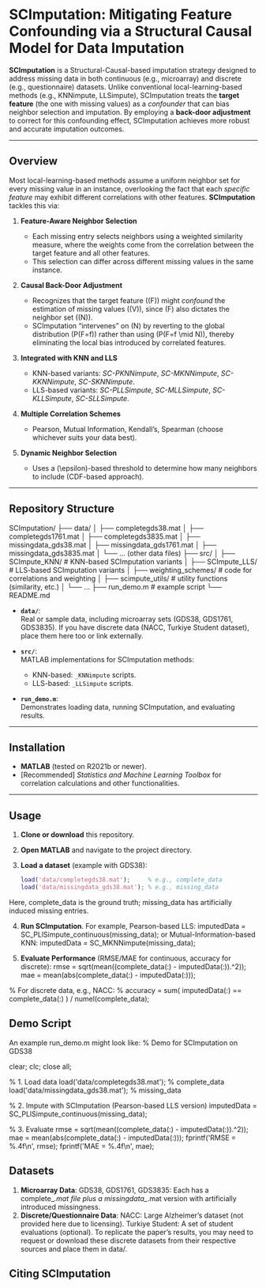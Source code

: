 # SCImputation: Mitigating Feature Confounding via a Structural Causal Model for Data Imputation

**SCImputation** is a Structural-Causal-based imputation strategy designed to address missing data in both continuous (e.g., microarray) and discrete (e.g., questionnaire) datasets. Unlike conventional local-learning-based methods (e.g., KNNimpute, LLSimpute), SCImputation treats the **target feature** (the one with missing values) as a *confounder* that can bias neighbor selection and imputation. By employing a **back-door adjustment** to correct for this confounding effect, SCImputation achieves more robust and accurate imputation outcomes.

---

## Overview

Most local-learning-based methods assume a uniform neighbor set for every missing value in an instance, overlooking the fact that each *specific feature* may exhibit different correlations with other features. **SCImputation** tackles this via:

1. **Feature-Aware Neighbor Selection**  
   - Each missing entry selects neighbors using a weighted similarity measure, where the weights come from the correlation between the target feature and all other features.  
   - This selection can differ across different missing values in the same instance.

2. **Causal Back-Door Adjustment**  
   - Recognizes that the target feature (\(F\)) might *confound* the estimation of missing values (\(V\)), since \(F\) also dictates the neighbor set (\(N\)).  
   - SCImputation “intervenes” on \(N\) by reverting to the global distribution \(P(F=f)\) rather than using \(P(F=f \mid N)\), thereby eliminating the local bias introduced by correlated features.

3. **Integrated with KNN and LLS**  
   - KNN-based variants: *SC-PKNNimpute*, *SC-MKNNimpute*, *SC-KKNNimpute*, *SC-SKNNimpute*.  
   - LLS-based variants: *SC-PLLSimpute*, *SC-MLLSimpute*, *SC-KLLSimpute*, *SC-SLLSimpute*.

4. **Multiple Correlation Schemes**  
   - Pearson, Mutual Information, Kendall’s, Spearman (choose whichever suits your data best).

5. **Dynamic Neighbor Selection**  
   - Uses a \(\epsilon\)-based threshold to determine how many neighbors to include (CDF-based approach).

---

## Repository Structure

SCImputation/ ├── data/ │ ├── completegds38.mat │ ├── completegds1761.mat │ ├── completegds3835.mat │ ├── missingdata_gds38.mat │ ├── missingdata_gds1761.mat │ ├── missingdata_gds3835.mat │ └── ... (other data files) ├── src/ │ ├── SCImpute_KNN/ # KNN-based SCImputation variants │ ├── SCImpute_LLS/ # LLS-based SCImputation variants │ ├── weighting_schemes/ # code for correlations and weighting │ ├── scimpute_utils/ # utility functions (similarity, etc.) │ └── ... ├── run_demo.m # example script └── README.md


- **`data/`**:  
  Real or sample data, including microarray sets (GDS38, GDS1761, GDS3835). If you have discrete data (NACC, Turkiye Student dataset), place them here too or link externally.  

- **`src/`**:  
  MATLAB implementations for SCImputation methods:
  - KNN-based: `_KNNimpute` scripts.  
  - LLS-based: `_LLSimpute` scripts.  

- **`run_demo.m`**:  
  Demonstrates loading data, running SCImputation, and evaluating results.

---

## Installation

- **MATLAB** (tested on R2021b or newer).  
- [Recommended] *Statistics and Machine Learning Toolbox* for correlation calculations and other functionalities.

---

## Usage

1. **Clone or download** this repository.

2. **Open MATLAB** and navigate to the project directory.

3. **Load a dataset** (example with GDS38):
   ```matlab
   load('data/completegds38.mat');     % e.g., complete_data
   load('data/missingdata_gds38.mat'); % e.g., missing_data
Here, complete_data is the ground truth; missing_data has artificially induced missing entries.

4. **Run SCImputation**. For example, Pearson-based LLS:
imputedData = SC_PLlSimpute_continuous(missing_data);
or Mutual-Information-based KNN:
imputedData = SC_MKNNimpute(missing_data);

5. **Evaluate Performance** (RMSE/MAE for continuous, accuracy for discrete):
rmse = sqrt(mean((complete_data(:) - imputedData(:)).^2));
mae  = mean(abs(complete_data(:) - imputedData(:)));

% For discrete data, e.g., NACC:
% accuracy = sum( imputedData(:) == complete_data(:) ) / numel(complete_data);

## Demo Script

An example run_demo.m might look like:
% Demo for SCImputation on GDS38

clear; clc; close all;

% 1. Load data
load('data/completegds38.mat');       % complete_data
load('data/missingdata_gds38.mat');   % missing_data

% 2. Impute with SCImputation (Pearson-based LLS version)
imputedData = SC_PLlSimpute_continuous(missing_data);

% 3. Evaluate
rmse = sqrt(mean((complete_data(:) - imputedData(:)).^2));
mae  = mean(abs(complete_data(:) - imputedData(:)));
fprintf('RMSE = %.4f\n', rmse);
fprintf('MAE  = %.4f\n', mae);

## Datasets

1. **Microarray Data**:
  GDS38, GDS1761, GDS3835: Each has a complete_*.mat file plus a missingdata_*.mat version with artificially introduced missingness.
2. **Discrete/Questionnaire Data**:
  NACC: Large Alzheimer’s dataset (not provided here due to licensing).
  Turkiye Student: A set of student evaluations (optional).
To replicate the paper’s results, you may need to request or download these discrete datasets from their respective sources and place them in data/.

## Citing SCImputation

